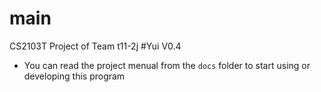 # main
CS2103T Project of Team t11-2j
#Yui V0.4
* You can read the project menual from the `docs` folder to start using or developing this program
